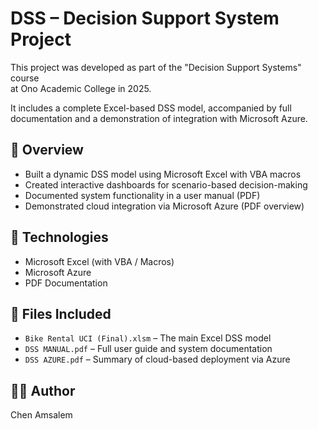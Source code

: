 # DSS – Decision Support System Project

This project was developed as part of the "Decision Support Systems" course  
at Ono Academic College in 2025.

It includes a complete Excel-based DSS model, accompanied by full documentation and a demonstration of integration with Microsoft Azure.

## 📘 Overview
- Built a dynamic DSS model using Microsoft Excel with VBA macros
- Created interactive dashboards for scenario-based decision-making
- Documented system functionality in a user manual (PDF)
- Demonstrated cloud integration via Microsoft Azure (PDF overview)

## 🧰 Technologies
- Microsoft Excel (with VBA / Macros)
- Microsoft Azure
- PDF Documentation

## 📁 Files Included
- `Bike Rental UCI (Final).xlsm` – The main Excel DSS model
- `DSS MANUAL.pdf` – Full user guide and system documentation
- `DSS AZURE.pdf` – Summary of cloud-based deployment via Azure

## 👨‍💻 Author
Chen Amsalem
